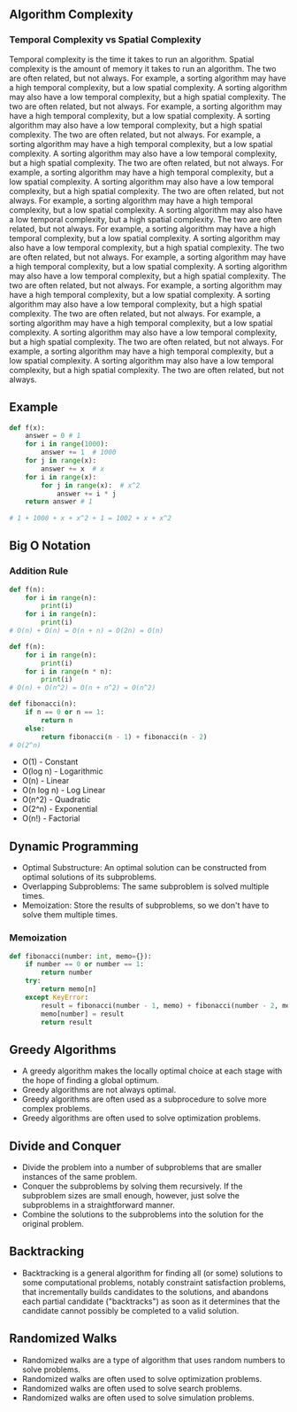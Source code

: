 ## Algorithm Complexity
### Temporal Complexity vs Spatial Complexity
Temporal complexity is the time it takes to run an algorithm. Spatial complexity is the amount of memory it takes to run an algorithm. The two are often related, but not always. For example, a sorting algorithm may have a high temporal complexity, but a low spatial complexity. A sorting algorithm may also have a low temporal complexity, but a high spatial complexity. The two are often related, but not always. For example, a sorting algorithm may have a high temporal complexity, but a low spatial complexity. A sorting algorithm may also have a low temporal complexity, but a high spatial complexity. The two are often related, but not always. For example, a sorting algorithm may have a high temporal complexity, but a low spatial complexity. A sorting algorithm may also have a low temporal complexity, but a high spatial complexity. The two are often related, but not always. For example, a sorting algorithm may have a high temporal complexity, but a low spatial complexity. A sorting algorithm may also have a low temporal complexity, but a high spatial complexity. The two are often related, but not always. For example, a sorting algorithm may have a high temporal complexity, but a low spatial complexity. A sorting algorithm may also have a low temporal complexity, but a high spatial complexity. The two are often related, but not always. For example, a sorting algorithm may have a high temporal complexity, but a low spatial complexity. A sorting algorithm may also have a low temporal complexity, but a high spatial complexity. The two are often related, but not always. For example, a sorting algorithm may have a high temporal complexity, but a low spatial complexity. A sorting algorithm may also have a low temporal complexity, but a high spatial complexity. The two are often related, but not always. For example, a sorting algorithm may have a high temporal complexity, but a low spatial complexity. A sorting algorithm may also have a low temporal complexity, but a high spatial complexity. The two are often related, but not always. For example, a sorting algorithm may have a high temporal complexity, but a low spatial complexity. A sorting algorithm may also have a low temporal complexity, but a high spatial complexity. The two are often related, but not always. For example, a sorting algorithm may have a high temporal complexity, but a low spatial complexity. A sorting algorithm may also have a low temporal complexity, but a high spatial complexity. The two are often related, but not always. 

## Example 
```python
def f(x):
    answer = 0 # 1
    for i in range(1000):
        answer += 1  # 1000
    for j in range(x):
        answer += x  # x
    for i in range(x): 
        for j in range(x):  # x^2
            answer += i * j 
    return answer # 1
    
# 1 + 1000 + x + x^2 + 1 = 1002 + x + x^2 
```

## Big O Notation
### Addition Rule
```python
def f(n):
    for i in range(n):
        print(i)
    for i in range(n):
        print(i)
# O(n) + O(n) = O(n + n) = O(2n) = O(n)
```
```python
def f(n):
    for i in range(n):
        print(i)
    for i in range(n * n):
        print(i)
# O(n) + O(n^2) = O(n + n^2) = O(n^2)
```

```python
def fibonacci(n):
    if n == 0 or n == 1:
        return n
    else:
        return fibonacci(n - 1) + fibonacci(n - 2)
# O(2^n)
```

- O(1) - Constant
- O(log n) - Logarithmic
- O(n) - Linear
- O(n log n) - Log Linear
- O(n^2) - Quadratic
- O(2^n) - Exponential
- O(n!) - Factorial

## Dynamic Programming
- Optimal Substructure: An optimal solution can be constructed from optimal solutions of its subproblems.
- Overlapping Subproblems: The same subproblem is solved multiple times.
- Memoization: Store the results of subproblems, so we don't have to solve them multiple times.
### Memoization
```python
def fibonacci(number: int, memo={}):
    if number == 0 or number == 1:
        return number
    try:
        return memo[n]
    except KeyError:
        result = fibonacci(number - 1, memo) + fibonacci(number - 2, memo)
        memo[number] = result
        return result
```

## Greedy Algorithms
- A greedy algorithm makes the locally optimal choice at each stage with the hope of finding a global optimum.
- Greedy algorithms are not always optimal.
- Greedy algorithms are often used as a subprocedure to solve more complex problems.
- Greedy algorithms are often used to solve optimization problems.

## Divide and Conquer
- Divide the problem into a number of subproblems that are smaller instances of the same problem.
- Conquer the subproblems by solving them recursively. If the subproblem sizes are small enough, however, just solve the subproblems in a straightforward manner.
- Combine the solutions to the subproblems into the solution for the original problem.

## Backtracking
- Backtracking is a general algorithm for finding all (or some) solutions to some computational problems, notably constraint satisfaction problems, that incrementally builds candidates to the solutions, and abandons each partial candidate ("backtracks") as soon as it determines that the candidate cannot possibly be completed to a valid solution.

## Randomized Walks
- Randomized walks are a type of algorithm that uses random numbers to solve problems.
- Randomized walks are often used to solve optimization problems.
- Randomized walks are often used to solve search problems.
- Randomized walks are often used to solve simulation problems.

